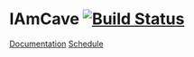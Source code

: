 # IAmCave [![Build Status](https://travis-ci.org/IAmCaveDev/IAmCave.svg?branch=master)](https://travis-ci.org/IAmCaveDev/IAmCave)

[Documentation](doc/index.md)
[Schedule](https://docs.google.com/spreadsheets/d/1EOhYcod7tTj8WhDwNYS1jCKrmoN7f8QbzykW89_vbxU/edit?usp=sharing)
